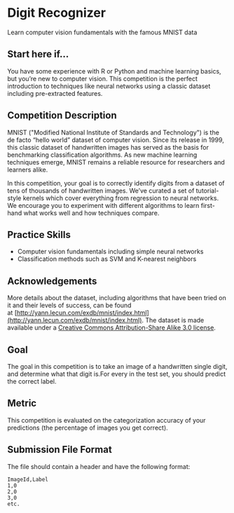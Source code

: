 # Digit Recognizer
Learn computer vision fundamentals with the famous MNIST data
## **Start here if...**

You have some experience with R or Python and machine learning basics, but you’re new to computer vision. This competition is the perfect introduction to techniques like neural networks using a classic dataset including pre-extracted features.

## **Competition Description**

MNIST ("Modified National Institute of Standards and Technology") is the de facto “hello world” dataset of computer vision. Since its release in 1999, this classic dataset of handwritten images has served as the basis for benchmarking classification algorithms. As new machine learning techniques emerge, MNIST remains a reliable resource for researchers and learners alike.

In this competition, your goal is to correctly identify digits from a dataset of tens of thousands of handwritten images. We’ve curated a set of tutorial-style kernels which cover everything from regression to neural networks. We encourage you to experiment with different algorithms to learn first-hand what works well and how techniques compare.

## **Practice Skills**

- Computer vision fundamentals including simple neural networks
- Classification methods such as SVM and K-nearest neighbors

## **Acknowledgements**

More details about the dataset, including algorithms that have been tried on it and their levels of success, can be found at [http://yann.lecun.com/exdb/mnist/index.html](http://yann.lecun.com/exdb/mnist/index.html). The dataset is made available under a [Creative Commons Attribution-Share Alike 3.0 license](https://creativecommons.org/licenses/by-sa/3.0/).

## **Goal**

The goal in this competition is to take an image of a handwritten single digit, and determine what that digit is.For every in the test set, you should predict the correct label.

## **Metric**

This competition is evaluated on the categorization accuracy of your predictions (the percentage of images you get correct).

## **Submission File Format**

The file should contain a header and have the following format:

```
ImageId,Label
1,0
2,0
3,0
etc.
```
